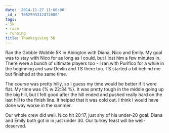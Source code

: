 ```yaml
---
date: '2014-11-27 11:00:00'
_id_: '7052993312472680'
tags:
- 5k
- race
- running
title: Thanksgiving 5K
---
```


Ran the Gobble Wobble 5K in Abington with Diana, Nico and Emily. My goal
was to stay with Nico for as long as I could, but I lost him a few minutes
in. There were a bunch of ultimate players too - I ran with Purifico for a
while in the beginning and saw Devlin and TS there too. TS started a bit
behind me but finished at the same time.

The course was pretty hilly, so I guess my time would be better if it were
flat. My time was {% w 22:34 %}. It was pretty tough in the middle going up
the big hill, but I felt good after the hill ended and pushed really hard
on the last hill to the finish line. It helped that it was cold out. I
think I would have done way worse in the summer.

Our whole crew did well. Nico hit 20:17, just shy of his under-20 goal.
Diana and Emily both got in in just under 30. Our turkey feast will be
well-deserved.
